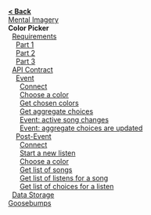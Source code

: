[**< Back**](Home)  
[Mental Imagery](Mental-Imagery)  
**Color Picker**  
&nbsp;&nbsp;[Requirements](#requirements)  
&nbsp;&nbsp;&nbsp;&nbsp;[Part 1](#part-1-app-only)  
&nbsp;&nbsp;&nbsp;&nbsp;[Part 2](#part-2-app--central-visualization)  
&nbsp;&nbsp;&nbsp;&nbsp;[Part 3](#part-3-post-event)  
&nbsp;&nbsp;[API Contract](#api-contract)  
&nbsp;&nbsp;&nbsp;&nbsp;[Event](#event)  
&nbsp;&nbsp;&nbsp;&nbsp;&nbsp;&nbsp;[Connect](#connect)  
&nbsp;&nbsp;&nbsp;&nbsp;&nbsp;&nbsp;[Choose a color](#choose-a-color)  
&nbsp;&nbsp;&nbsp;&nbsp;&nbsp;&nbsp;[Get chosen colors](#get-chosen-colors)  
&nbsp;&nbsp;&nbsp;&nbsp;&nbsp;&nbsp;[Get aggregate choices](#get-aggregate-choices)  
&nbsp;&nbsp;&nbsp;&nbsp;&nbsp;&nbsp;[Event: active song changes](#event-active-song-changes)  
&nbsp;&nbsp;&nbsp;&nbsp;&nbsp;&nbsp;[Event: aggregate choices are updated](#event-aggregate-choices-are-updated)  
&nbsp;&nbsp;&nbsp;&nbsp;[Post-Event](#post-event)  
&nbsp;&nbsp;&nbsp;&nbsp;&nbsp;&nbsp;[Connect](#connect-1)  
&nbsp;&nbsp;&nbsp;&nbsp;&nbsp;&nbsp;[Start a new listen](#start-a-new-listen)  
&nbsp;&nbsp;&nbsp;&nbsp;&nbsp;&nbsp;[Choose a color](#choose-a-color-1)  
&nbsp;&nbsp;&nbsp;&nbsp;&nbsp;&nbsp;[Get list of songs](#get-list-of-songs)  
&nbsp;&nbsp;&nbsp;&nbsp;&nbsp;&nbsp;[Get list of listens for a song](#get-list-of-listens-for-a-song)  
&nbsp;&nbsp;&nbsp;&nbsp;&nbsp;&nbsp;[Get list of choices for a listen](#get-list-of-choices-for-a-listen)  
&nbsp;&nbsp;[Data Storage](#data-storage)  
[Goosebumps](Goosebumps)  
